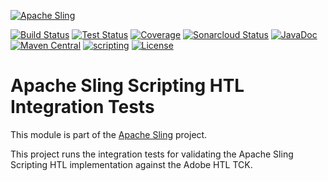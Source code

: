 [![Apache Sling](https://sling.apache.org/res/logos/sling.png)](https://sling.apache.org)

&#32;[![Build Status](https://ci-builds.apache.org/job/Sling/job/modules/job/sling-org-apache-sling-scripting-sightly-testing/job/master/badge/icon)](https://ci-builds.apache.org/job/Sling/job/modules/job/sling-org-apache-sling-scripting-sightly-testing/job/master/)&#32;[![Test Status](https://img.shields.io/jenkins/tests.svg?jobUrl=https://ci-builds.apache.org/job/Sling/job/modules/job/sling-org-apache-sling-scripting-sightly-testing/job/master/)](https://ci-builds.apache.org/job/Sling/job/modules/job/sling-org-apache-sling-scripting-sightly-testing/job/master/test/?width=800&height=600)&#32;[![Coverage](https://sonarcloud.io/api/project_badges/measure?project=apache_sling-org-apache-sling-scripting-sightly-testing&metric=coverage)](https://sonarcloud.io/dashboard?id=apache_sling-org-apache-sling-scripting-sightly-testing)&#32;[![Sonarcloud Status](https://sonarcloud.io/api/project_badges/measure?project=apache_sling-org-apache-sling-scripting-sightly-testing&metric=alert_status)](https://sonarcloud.io/dashboard?id=apache_sling-org-apache-sling-scripting-sightly-testing)&#32;[![JavaDoc](https://www.javadoc.io/badge/org.apache.sling/org.apache.sling.scripting.sightly.testing.svg)](https://www.javadoc.io/doc/org.apache.sling/org.apache.sling.scripting.sightly.testing)&#32;[![Maven Central](https://maven-badges.herokuapp.com/maven-central/org.apache.sling/org.apache.sling.scripting.sightly.testing/badge.svg)](https://search.maven.org/#search%7Cga%7C1%7Cg%3A%22org.apache.sling%22%20a%3A%22org.apache.sling.scripting.sightly.testing%22)&#32;[![scripting](https://sling.apache.org/badges/group-scripting.svg)](https://github.com/apache/sling-aggregator/blob/master/docs/groups/scripting.md) [![License](https://img.shields.io/badge/License-Apache%202.0-blue.svg)](https://www.apache.org/licenses/LICENSE-2.0)

# Apache Sling Scripting HTL Integration Tests

This module is part of the [Apache Sling](https://sling.apache.org) project.

This project runs the integration tests for validating the Apache Sling Scripting HTL implementation against the Adobe HTL TCK.
